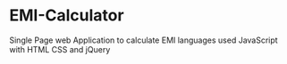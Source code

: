 # EMI-Calculator
Single Page web Application to calculate EMI languages used JavaScript with HTML CSS and jQuery
